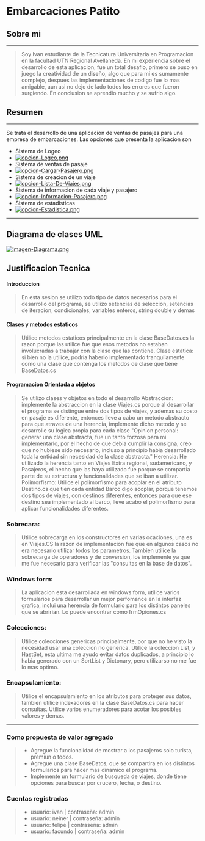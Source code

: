 # Embarcaciones Patito
## Sobre mi
------------
> Soy Ivan estudiante de la Tecnicatura Universitaria en Programacion en la facultad UTN Regional Avellaneda. En mi experiencia sobre el desarrollo de esta aplicacion, fue un total desafio, primero se puso en juego la creatividad de un diseño, algo que para mi es sumamente complejo, despues las implementaciones de codigo fue lo mas amigable, aun asi no dejo de lado todos los errores que fueron surgiendo. En conclusion se aprendio mucho y se sufrio algo.

## Resumen
------------
Se trata el desarrollo de una aplicacion de ventas de pasajes para una empresa de embarcaciones.
Las opciones que presenta la aplicacion son
- Sistema de Logeo
- [![opcion-Logeo.png](https://i.postimg.cc/9fNbHbpv/opcion-Logeo.png)](https://postimg.cc/KKBBnnCN)
- Sistema de ventas de pasaje
- [![opcion-Cargar-Pasajero.png](https://i.postimg.cc/c4QFtQxn/opcion-Cargar-Pasajero.png)](https://postimg.cc/rKw1vRtV)
- Sistema de creacion de un viaje
- [![opcion-Lista-De-Viajes.png](https://i.postimg.cc/BnpNM41Z/opcion-Lista-De-Viajes.png)](https://postimg.cc/cvKQJqmP)
- Sistema de informacion de cada viaje y pasajero
- [![opcion-Informacion-Pasajero.png](https://i.postimg.cc/GppKfVkF/opcion-Informacion-Pasajero.png)](https://postimg.cc/K1dtk9pj)
- Sistema de estadisticas
- [![opcion-Estadistica.png](https://i.postimg.cc/nrVwHrmW/opcion-Estadistica.png)](https://postimg.cc/7GcN9xm1)

------------
## Diagrama de clases UML
[![imagen-Diagrama.png](https://i.postimg.cc/y8gLgt68/imagen-Diagrama.png)](https://postimg.cc/Yv76TXm5)

## Justificacion Tecnica
#### Introduccion

> En esta sesion se utilizo todo tipo de datos necesarios para  el desarrollo del programa, se utilizo setencias de seleccion, setencias de iteracion, condicionales, variables enteros, string double y demas


#### Clases y metodos estaticos
> Utilice metodos estaticos principalmente en la clase BaseDatos.cs la razon porque las utilice fue que esos metodos no estaban involucradas a trabajar con la clase que las contiene.
	Clase estatica: si bien no la utilice, podria haberlo implementado tranquilamente como  una clase que contenga los metodos de clase que tiene BaseDatos.cs

#### Programacion Orientada a objetos
> Se utilizo clases y objetos en todo el desarrollo
	 Abstraccion: implemente la abstraccion en la clase Viajes.cs porque al desarrollar el programa se distingue entre dos tipos de viajes, y ademas su costo en pasaje es diferente, entonces lleve a cabo un metodo abstracto para que atraves de una herencia, implemente dicho metodo y se desarrolle su logica propia para cada clase "Opinion personal: generar una clase abstracta, fue un tanto forzosa para mi implementarlo, por el hecho de que debia cumplir la consigna, creo que no hubiese sido necesario, incluso a principio habia desarrollado toda la entidad sin necesidad de la clase abstracta."
	 Herencia: He utilizado la herencia tanto en Viajes Extra regional, sudamericano, y Pasajeros, el hecho que las haya utilizado fue porque se compartia parte de su estructura y funcionalidades que se iban a utilizar.
	 Polimorfismo: Utilice el polimorfismo para acoplar en el atributo Destino.cs que tien cada entidad Barco digo acoplar, porque tenemos dos tipos de viajes, con destinos diferentes, entonces para que ese destino sea implementado al barco, lleve acabo el polimorfismo para aplicar funcionalidades diferentes.

### Sobrecara: 
> Utilice sobrecarga en los constructores en varias ocaciones, una es en Viajes.CS  la razon de implementacion fue que en algunos casos no era necesario utilizar todos los parametros. Tambien utilice la sobrecarga de operadores y de conversion, los implemente ya que me fue necesario para verificar las "consultas en la base de datos".
### Windows form: 
> La aplicacion esta desarrollada en windows form, utilice varios formularios para desarrollar un mejor perfomance en la interfaz grafica, inclui una herencia de formulario para los distintos paneles que se abririan. Lo puede encontrar como frmOpiones.cs

### Colecciones:
> Utilice colecciones genericas principalmente, por que no he visto la necesidad usar una coleccion no generica. Utilice la coleccion List<T>, y HastSet<T>, esta ultima me ayudo evitar datos duplicados, a principio lo habia generado con un SortList y Dictonary, pero utilizarso no me fue lo mas optimo.

### Encapsulamiento: 
> Utilice el encapsulamiento en los atributos para proteger sus datos, tambien utilice indexadores  en la clase BaseDatos.cs para hacer consultas. Utilice varios enumeradores para acotar los posibles valores y demas.

------------

### Como propuesta de valor agregado 
> * Agregue la funcionalidad de mostrar a los pasajeros solo turista, premiun o todos.
> * Agregue una clase BaseDatos, que se compartira en los distintos formularios para hacer mas dinamico el programa.
> * Implemente un formulario de busqueda de viajes, donde tiene opciones para buscar por crucero, fecha, o destino.

### Cuentas registradas
> * usuario: ivan | contraseña: admin
> * usuario: neiner | contraseña: admin
> * usuario: felipe | contraseña: admin
> * usuario: facundo | contraseña: admin
